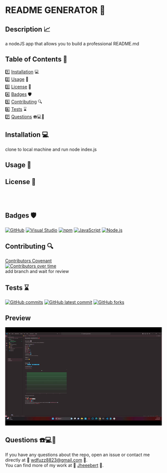 
  # README GENERATOR 📌
  ## Description 📈
  a nodeJS app that allows you to build a professional README.md 
  ## Table of Contents 📓
  1️⃣ [Installation](#installation) 💻 <br>
  2️⃣ [Usage](#usage) 📎 <br>
  3️⃣ [License](#license) 📂 <br>
  4️⃣ [Badges](#badges) 🛡️ <br>
  5️⃣ [Contributing](#contributing) 🔍 <br>
  6️⃣ [Tests](#tests) ⌛ <br>
  7️⃣ [Questions](#questions) ☎️💻📱 <br>
  ## Installation 💻
  clone to local machine and run node index.js
  ## Usage 📎
  ## License 📂
   <br> 
   <br> 

  ## Badges 🛡️
  [![GitHub](https://img.shields.io/badge/--181717?logo=github&logoColor=ffffff)](https://github.com/)
  [![Visual Studio](https://badgen.net/badge/icon/visualstudio?icon=visualstudio&label)](https://visualstudio.microsoft.com)
  [![npm](https://badgen.net/badge/icon/npm?icon=npm&label)](https://npmjs.com/)
  [![JavaScript](https://badgen.net/badge/icon/javascript?icon=javascript&label)](https://www.javascript.com/)
  [![Node.js](https://badgen.net/badge/icon/nodejs?icon=nodejs&label)](https://nodejs.org/) <br>
  ## Contributing 🔍
  [Contributors Covenant](https://www.contributor-covenant.org/) <br>
  [![Contributors over time](https://contributor-graph-api.apiseven.com/contributors-svg?chart=contributorOverTime&repo=Jheeebert/readme-generator)](https://www.apiseven.com/en/contributor-graph?chart=contributorOverTime&repo=Jheeebert/readme-generator)
  <br>
  add branch and wait for review
  
  ## Tests ⌛
  [![GitHub commits](https://badgen.net/github/commits/Jheeebert/readme-generator)](https://GitHub.com/Jheeebert/readme-generator/commit/)
  [![GitHub latest commit](https://badgen.net/github/last-commit/Jheeebert/readme-generator)](https://GitHub.com/Jheeebert/readme-generator/commit/)
  [![GitHub forks](https://img.shields.io/github/forks/Jheeebert/readme-generator.svg?style=social&label=Fork&maxAge=2592000)](https://GitHub.com/Jheeebert/readme-generator/network/)
  <br>

  ## Preview

  ![Alt text](<assets/images/README image.gif>)
  ## Questions ☎️💻📱
  If you have any questions about the repo, open an issue or contact me directly at 📧 wdfuzz8823@gmail.com 📧. <br>
  You can find more of my work at 🔖 [Jheeebert](https://github.com/Jheeebert/) 🔖. 
  